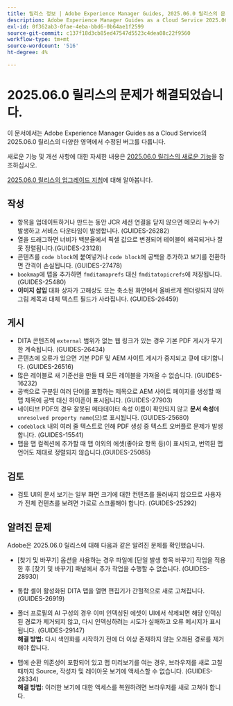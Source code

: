 ```yaml
---
title: 릴리스 정보 | Adobe Experience Manager Guides, 2025.06.0 릴리스의 문제가 해결되었습니다.
description: Adobe Experience Manager Guides as a Cloud Service 2025.06.0 릴리스의 버그 수정에 대해 알아봅니다.
exl-id: 0f362ab3-0fae-4eba-bbd6-0b64ae1f2599
source-git-commit: c137f18d3cb85ed47547d5523c4dea08c22f9560
workflow-type: tm+mt
source-wordcount: '516'
ht-degree: 4%

---
```


# 2025.06.0 릴리스의 문제가 해결되었습니다.

이 문서에서는 Adobe Experience Manager Guides as a Cloud Service의 2025.06.0 릴리스의 다양한 영역에서 수정된 버그를 다룹니다.

새로운 기능 및 개선 사항에 대한 자세한 내용은 [2025.06.0 릴리스의 새로운 기능](whats-new-2025-06-0.md)을 참조하십시오.

[2025.06.0 릴리스의 업그레이드 지침](upgrade-instructions-2025-06-0.md)에 대해 알아봅니다.

## 작성

- 항목을 업데이트하거나 만드는 동안 JCR 세션 연결을 닫지 않으면 메모리 누수가 발생하고 서비스 다운타임이 발생합니다. (GUIDES-26282)
- 열을 드래그하면 너비가 백분율에서 픽셀 값으로 변경되어 테이블이 왜곡되거나 잘못 정렬됩니다.(GUIDES-23128)
- 콘텐츠를 `code block`에 붙여넣거나 `code block`에 공백을 추가하고 보기를 전환하면 간격이 손실됩니다. (GUIDES-27478)
- `bookmap`에 맵을 추가하면 `fmditamaprefs` 대신 `fmditatopicrefs`에 저장됩니다. (GUIDES-25480)
- **이미지 삽입** 대화 상자가 고해상도 또는 축소된 화면에서 올바르게 렌더링되지 않아 그림 제목과 대체 텍스트 필드가 사라집니다. (GUIDES-26459)


## 게시

- DITA 콘텐츠에 `external` 범위가 없는 웹 링크가 있는 경우 기본 PDF 게시가 무기한 계속됩니다. (GUIDES-26434)
- 콘텐츠에 오류가 있으면 기본 PDF 및 AEM 사이트 게시가 중지되고 큐에 대기합니다. (GUIDES-26516)
- 많은 레이블로 새 기준선을 만들 때 모든 레이블을 가져올 수 없습니다. (GUIDES-16232)
- 공백으로 구분된 여러 단어를 포함하는 제목으로 AEM 사이트 페이지를 생성할 때 맵 제목에 공백 대신 하이픈이 표시됩니다. (GUIDES-27903)
- 네이티브 PDF의 경우 잘못된 메타데이터 속성 이름이 확인되지 않고 **문서 속성**&#x200B;에 `unresolved property name`(으)로 표시됩니다. (GUIDES-25680)
- `codeblock` 내의 여러 줄 텍스트로 인해 PDF 생성 중 텍스트 오버플로 문제가 발생합니다. (GUIDES-15541)
- 맵을 맵 컬렉션에 추가할 때 맵 이외의 에셋(좋아요 항목 등)이 표시되고, 번역된 맵 언어도 제대로 정렬되지 않습니다.(GUIDES-25085)


## 검토

- 검토 UI의 문서 보기는 일부 화면 크기에 대한 컨텐츠를 둘러싸지 않으므로 사용자가 전체 컨텐츠를 보려면 가로로 스크롤해야 합니다. (GUIDES-25292)


## 알려진 문제

Adobe은 2025.06.0 릴리스에 대해 다음과 같은 알려진 문제를 확인했습니다.

- [찾기 및 바꾸기] 옵션을 사용하는 경우 파일에 [단일 발생 항목 바꾸기] 작업을 적용한 후 [찾기 및 바꾸기] 패널에서 추가 작업을 수행할 수 없습니다. (GUIDES-28930)

- 통합 셸이 활성화된 DITA 맵을 열면 편집기가 간헐적으로 새로 고쳐집니다. (GUIDES-26919)

- 폴더 프로필의 AI 구성의 경우 이미 인덱싱된 에셋이 UI에서 삭제되면 해당 인덱싱된 경로가 제거되지 않고, 다시 인덱싱하려는 시도가 실패하고 오류 메시지가 표시됩니다. (GUIDES-29147) <br>**해결 방법:** 다시 색인화를 시작하기 전에 더 이상 존재하지 않는 오래된 경로를 제거해야 합니다.

- 맵에 순환 의존성이 포함되어 있고 맵 미리보기를 여는 경우, 브라우저를 새로 고칠 때까지 Source, 작성자 및 레이아웃 보기에 액세스할 수 없습니다. (GUIDES-28334) <br>**해결 방법:** 이러한 보기에 대한 액세스를 복원하려면 브라우저를 새로 고쳐야 합니다.
